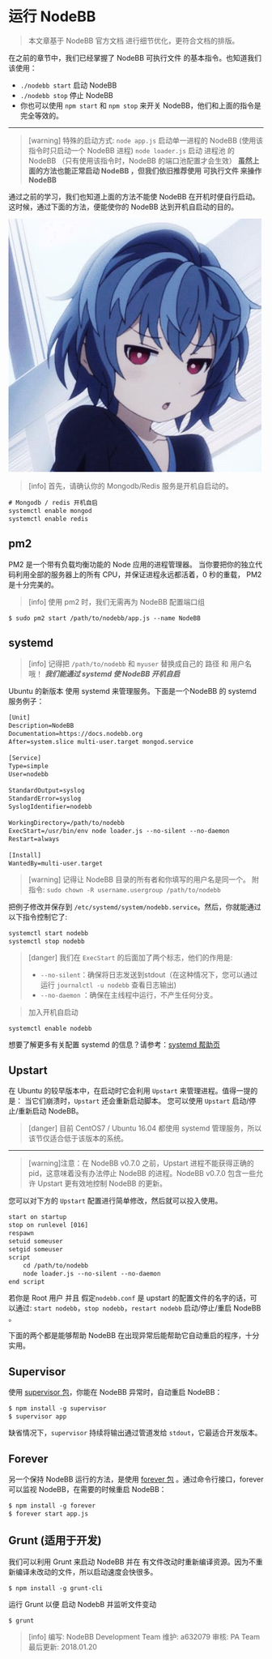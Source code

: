 # 运行 NodeBB

> 本文章基于 NodeBB 官方文档  进行细节优化，更符合文档的排版。

在之前的章节中，我们已经掌握了 NodeBB 可执行文件 的基本指令。也知道我们该使用：
* `./nodebb start` 启动 NodeBB
* `./nodebb stop` 停止 NodeBB
* 你也可以使用 `npm start` 和 `npm stop` 来开关 NodeBB，他们和上面的指令是完全等效的。

----------------------------
>[warning] 特殊的启动方式:
> `node app.js` 启动单一进程的 NodeBB (使用该指令时只启动一个 NodeBB 进程)
> `node loader.js` 启动 进程池 的 NodeBB （只有使用该指令时，NodeBB 的端口池配置才会生效）
> **虽然上面的方法也能正常启动 NodeBB ，但我们依旧推荐使用 可执行文件 来操作NodeBB**

通过之前的学习，我们也知道上面的方法不能使 NodeBB 在开机时便自行启动。这时候，通过下面的方法，便能使你的 NodeBB 达到开机自启动的目的。

![](images/9E1870C29D14BFEB4A476C21D6A62D7D.jpg)

>[info] 首先，请确认你的 Mongodb/Redis 服务是开机自启动的。
```
# Mongodb / redis 开机自启
systemctl enable mongod
systemctl enable redis
```

## pm2
PM2 是一个带有负载均衡功能的 Node 应用的进程管理器。
当你要把你的独立代码利用全部的服务器上的所有 CPU，并保证进程永远都活着，0 秒的重载， PM2 是十分完美的。

>[info] 使用 pm2 时，我们无需再为 NodeBB 配置端口组

```
$ sudo pm2 start /path/to/nodebb/app.js --name NodeBB
```

## systemd
>[info] 记得把 `/path/to/nodebb` 和 `myuser` 替换成自己的 路径 和 用户名 哦！
> ***我们能通过 systemd 使 NodeBB 开机自启***

Ubuntu 的新版本 使用 systemd 来管理服务。下面是一个NodeBB 的 systemd 服务例子：
```
[Unit]
Description=NodeBB
Documentation=https://docs.nodebb.org
After=system.slice multi-user.target mongod.service

[Service]
Type=simple
User=nodebb

StandardOutput=syslog
StandardError=syslog
SyslogIdentifier=nodebb

WorkingDirectory=/path/to/nodebb
ExecStart=/usr/bin/env node loader.js --no-silent --no-daemon
Restart=always

[Install]
WantedBy=multi-user.target
```
>[warning] 记得让 NodeBB 目录的所有者和你填写的用户名是同一个。
> 附指令: `sudo chown -R username.usergroup /path/to/nodebb`

把例子修改并保存到 `/etc/systemd/system/nodebb.service`。然后，你就能通过以下指令控制它了:
```
systemctl start nodebb
systemctl stop nodebb
```
>[danger] 我们在 `ExecStart` 的后面加了两个标志，他们的作用是:
> *  `--no-silent`：确保将日志发送到stdout（在这种情况下，您可以通过运行 `journalctl -u nodebb` 查看日志输出)
> * `--no-daemon` ：确保在主线程中运行，不产生任何分支。

> 加入开机自启动
```
systemctl enable nodebb
```

想要了解更多有关配置 systemd 的信息？请参考：[systemd 帮助页](https://www.freedesktop.org/software/systemd/man/systemd.service.html)

## Upstart
在 Ubuntu 的较早版本中，在启动时它会利用 `Upstart` 来管理进程。值得一提的是： 当它们崩溃时，`Upstart` 还会重新启动脚本。
您可以使用 `Upstart` 启动/停止/重新启动 NodeBB。

>[danger] 目前 CentOS7 / Ubuntu 16.04 都使用 systemd 管理服务，所以该节仅适合低于该版本的系统。 
-----------
>[warning]注意：在 NodeBB v0.7.0 之前，Upstart 进程不能获得正确的 pid，这意味着没有办法停止 NodeBB 的进程。NodeBB v0.7.0 包含一些允许 Upstart 更有效地控制 NodeBB 的更新。

您可以对下方的 `Upstart` 配置进行简单修改，然后就可以投入使用。
```
start on startup
stop on runlevel [016]
respawn
setuid someuser
setgid someuser
script
    cd /path/to/nodebb
    node loader.js --no-silent --no-daemon
end script
```
若你是 Root 用户 并且 假定`nodebb.conf` 是 upstart 的配置文件的名字的话，可以通过: `start nodebb`，`stop nodebb`，`restart nodebb`  启动/停止/重启 NodeBB 。

下面的两个都是能够帮助 NodeBB 在出现异常后能帮助它自动重启的程序，十分实用。
## Supervisor
使用 [supervisor 包](https://github.com/isaacs/node-supervisor)，你能在 NodeBB 异常时，自动重启 NodeBB：
```
$ npm install -g supervisor
$ supervisor app
```
缺省情况下，`supervisor` 持续将输出通过管道发给 `stdout`，它最适合开发版本。

## Forever
另一个保持 NodeBB 运行的方法，是使用 [forever 包](https://github.com/nodejitsu/forever) 。通过命令行接口，forever 可以监视 NodeBB，在需要的时候重启 NodeBB：
```
$ npm install -g forever
$ forever start app.js
```

## Grunt (适用于开发)
我们可以利用 Grunt 来启动 NodeBB 并在 有文件改动时重新编译资源。因为不重新编译未改动的文件，所以启动速度会快很多。
```
$ npm install -g grunt-cli
```
运行 Grunt 以便 启动 NodebB 并监听文件变动
```
$ grunt
```

>[info] 编写: NodeBB Development Team
维护: a632079
审核: PA Team
最后更新: 2018.01.20